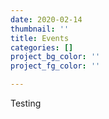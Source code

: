 ```yaml
---
date: 2020-02-14
thumbnail: ''
title: Events
categories: []
project_bg_color: ''
project_fg_color: ''

---
```

Testing